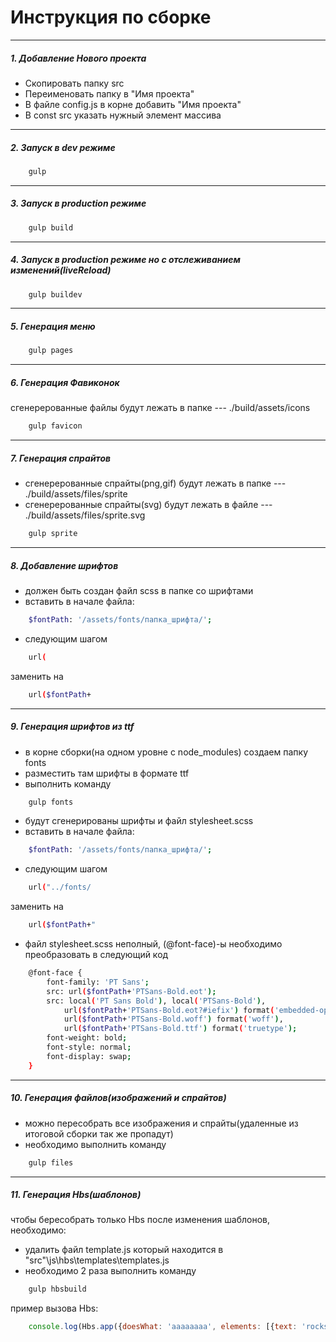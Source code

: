 # Инструкция по сборке
--------------------------------------
##### 1. Добавление Нового проекта
- Скопировать папку src
- Переименовать папку в "Имя проекта"
- В файле config.js в корне добавить "Имя проекта" 
- В const src указать нужный элемент массива

--------------------------------------
##### 2. Запуск в dev режиме
```sh
    gulp
```
--------------------------------------
##### 3. Запуск в production режиме
```sh
    gulp build
```
--------------------------------------
##### 4. Запуск в production режиме но с отслеживанием изменений(liveReload)
```sh
    gulp buildev
```
--------------------------------------
##### 5. Генерация меню
```sh
    gulp pages
```
--------------------------------------
##### 6. Генерация Фавиконок
сгенерерованные файлы будут лежать в папке --- ./build/assets/icons
```sh
    gulp favicon
```
--------------------------------------
##### 7. Генерация спрайтов
- сгенерерованные спрайты(png,gif) будут лежать в папке --- ./build/assets/files/sprite
- сгенерерованные спрайты(svg) будут лежать в файле --- ./build/assets/files/sprite.svg
```sh
    gulp sprite
```
--------------------------------------
##### 8. Добавление шрифтов
- должен быть создан файл scss в папке со шрифтами
- вставить в начале файла:
```sh
    $fontPath: '/assets/fonts/папка_шрифта/';
``` 
- следующим шагом
```sh
    url(
```
заменить на 
```sh
    url($fontPath+
```
--------------------------------------
##### 9. Генерация шрифтов из ttf
- в корне сборки(на одном уровне с node_modules) создаем папку fonts
- разместить там шрифты в формате ttf
- выполнить команду 
```sh
    gulp fonts
```
- будут сгенерированы шрифты и файл stylesheet.scss
- вставить в начале файла:
```sh
    $fontPath: '/assets/fonts/папка_шрифта/';
``` 
- следующим шагом
```sh
    url("../fonts/
```
заменить на 
```sh
    url($fontPath+"
```
- файл stylesheet.scss неполный, (@font-face)-ы необходимо преобразовать в следующий код

```sh
    @font-face {
        font-family: 'PT Sans';
        src: url($fontPath+'PTSans-Bold.eot');
        src: local('PT Sans Bold'), local('PTSans-Bold'),
            url($fontPath+'PTSans-Bold.eot?#iefix') format('embedded-opentype'),
            url($fontPath+'PTSans-Bold.woff') format('woff'),
            url($fontPath+'PTSans-Bold.ttf') format('truetype');
        font-weight: bold;
        font-style: normal;
        font-display: swap;
    }
```
--------------------------------------
##### 10. Генерация файлов(изображений и спрайтов)
- можно пересобрать все изображения и спрайты(удаленные из итоговой сборки так же пропадут)
- необходимо выполнить команду 
```sh
    gulp files
```
--------------------------------------
##### 11. Генерация Hbs(шаблонов)
чтобы бересобрать только Hbs после изменения шаблонов, необходимо:
- удалить файл template.js который находится в  "src"\js\hbs\templates\templates.js
- необходимо 2 раза выполнить команду 
```sh
    gulp hbsbuild
```
пример вызова Hbs:
```js
    console.log(Hbs.app({doesWhat: 'aaaaaaaa', elements: [{text: 'rocks1!'}, {text: 'rocks2!'}]}));
```
